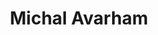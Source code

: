 ---
order: 3
category: residents
layout: post
title: Michal Avarham
profession: product design
website: www.michalavraham.com
---